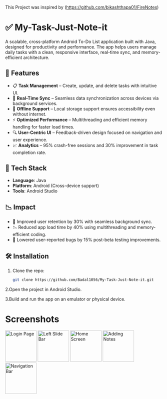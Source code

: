 This Project was inspired by (https://github.com/bikashthapa01/FireNotes)

# ✅ My-Task-Just-Note-it
A scalable, cross-platform Android To-Do List application built with Java, designed for productivity and performance. The app helps users manage daily tasks with a clean, responsive interface, real-time sync, and memory-efficient architecture.

## 📲 Features
- 📋 **Task Management** – Create, update, and delete tasks with intuitive UI.
- 🔄 **Real-Time Sync** – Seamless data synchronization across devices via background services.
- 💾 **Offline Support** – Local storage support ensures accessibility even without internet.
- ⚡ **Optimized Performance** – Multithreading and efficient memory handling for faster load times.
- 🔍 **User-Centric UI** – Feedback-driven design focused on navigation and user experience.
- 📈 **Analytics** – 95% crash-free sessions and 30% improvement in task completion rate.

## 🚀 Tech Stack
- **Language**: Java  
- **Platform**: Android (Cross-device support)    
- **Tools**: Android Studio

## 📉 Impact
- 🧠 Improved user retention by 30% with seamless background sync.
- 📉 Reduced app load time by 40% using multithreading and memory-efficient coding.
- 🐛 Lowered user-reported bugs by 15% post-beta testing improvements.

## 🛠️ Installation
1. Clone the repo:
   ```bash
   git clone https://github.com/Badal1056/My-Task-Just-Note-it.git
   
2.Open the project in Android Studio.

3.Build and run the app on an emulator or physical device.

# Screenshots
<img src="https://github.com/user-attachments/assets/7bb367b6-9531-441b-9322-fa00eb7c76fe" alt="Login Page" width="100"/>
<img src="https://github.com/user-attachments/assets/775762f8-852b-463a-8644-705f2b625fea" alt="Left Slide Bar" width="100"/>
<img src="https://github.com/user-attachments/assets/557a524a-7577-40cb-8787-546f390d9d3c" alt="Home Screen" width="100"/>
<img src="https://github.com/user-attachments/assets/54f2ece4-6270-4835-b57d-f89fcffe8a65" alt="Adding Notes" width="100"/>
<img src="https://github.com/user-attachments/assets/07a566a4-e3dd-437a-8ebc-4e175e34f256" alt="Navigation Bar" width="100"/>

